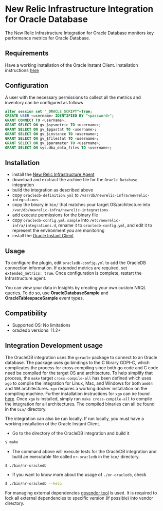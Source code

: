 # New Relic Infrastructure Integration for Oracle Database


The New Relic Infrastructure Integration for Oracle Database monitors key performance metrics for Oracle Database.

## Requirements

Have a working installation of the Oracle Instant Client. Installation instructions [here](http://www.oracle.com/technetwork/database/database-technologies/instant-client/downloads/index.html)

## Configuration

A user with the necessary permissions to collect all the metrics and inventory can be configured as follows
```sql
alter session set "_ORACLE_SCRIPT"=true;
CREATE USER <username> IDENTIFIED BY "<password>";
GRANT CONNECT TO <username>;
GRANT SELECT ON gv_$sysmetric TO <username>;
GRANT SELECT ON gv_$pgastat TO <username>;
GRANT SELECT ON gv_$instance TO <username>;
GRANT SELECT ON gv_$filestat TO <username>;
GRANT SELECT ON gv_$parameter TO <username>;
GRANT SELECT ON sys.dba_data_files TO <username>;
```

## Installation

- install the [New Relic Infrastructure Agent](https://docs.newrelic.com/docs/infrastructure/new-relic-infrastructure/installation/install-infrastructure-linux)
- download and exctract the archive file for the `Oracle Database` integration
- build the integration as described above
- copy `oracledb-definition.yml` to `/var/db/newrelic-infra/newrelic-integrations`
- copy the binary in `bin/` that matches your target OS/architecture into `/var/db/newrelic-infra/newrelic-integrations`
- add execute permissions for the binary file
- copy `oracledb-config.yml.sample` into `/etc/newrelic-infra/integrations.d`, rename it to `oracledb-config.yml`, and edit it to represent the environment you are monitoring
- install the [Oracle Instant Client](http://www.oracle.com/technetwork/database/database-technologies/instant-client/downloads/index.html)

## Usage

To configure the plugin, edit `oracledb-config.yml` to add the OracleDB connection information. If extended metrics are required, set `extended_metrics: true`. Once configuration is complete, restart the Infrastructure agent. 

You can view your data in Insights by creating your own custom NRQL queries. To do so, use **OracleDatabaseSample** and **OracleTablespaceSample** event types.

## Compatibility

* Supported OS: No limitations
* oracledb versions: 11.2+

## Integration Development usage

The OracleDB integration uses the `goracle` package to connect to an Oracle database. The package uses go bindings to the C library
ODPI-C, which complicates the process for cross compiling since both go code and C code need be compiled for the target OS and architecture. 
To help simplify that process, the `make` target `cross-compile-all` has been defined which uses `xgo` to compile the integration for Linux, 
Mac, and Windows for both `amd64` and `386` architectures. `xgo` requires a working docker installation on the compiling machine. Further
installation instructions for `xgo` can be found [here](https://github.com/karalabe/xgo). Once `xgo` is installed, simply run `make cross-compile-all` 
to compile the integration for all architectures. The compiled binaries can all be found in the `bin/` directory.

The integration can also be run locally. If run locally, you must have a working installation of the Oracle Instant Client.

* Go to the directory of the OracleDB integration and build it
```bash 
$ make
```

* The command above will execute tests for the OracleDB integration and build an executable file called `nr-oracledb` in the `bin/` directory.
```bash
$ ./bin/nr-oracledb
```

* If you want to know more about the usage of `./nr-oracledb`, check
```bash
$ ./bin/nr-oracledb --help
```

For managing external dependencies [govendor tool](https://github.com/kardianos/govendor) is used. It is required to lock all external dependencies to specific version (if possible) into vendor directory.
